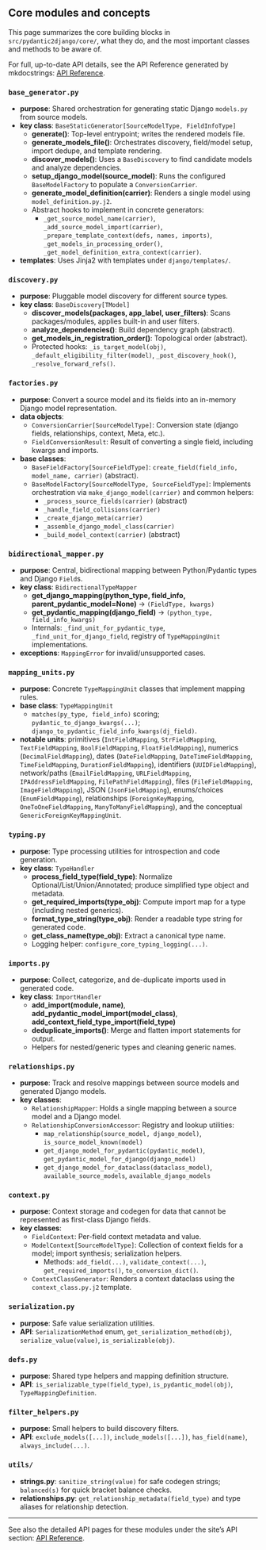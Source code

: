 ## Core modules and concepts

This page summarizes the core building blocks in `src/pydantic2django/core/`, what they do, and the most important classes and methods to be aware of.

For full, up-to-date API details, see the API Reference generated by mkdocstrings: [API Reference](/reference/).

### `base_generator.py`
- **purpose**: Shared orchestration for generating static Django `models.py` from source models.
- **key class**: `BaseStaticGenerator[SourceModelType, FieldInfoType]`
  - **generate()**: Top-level entrypoint; writes the rendered models file.
  - **generate_models_file()**: Orchestrates discovery, field/model setup, import dedupe, and template rendering.
  - **discover_models()**: Uses a `BaseDiscovery` to find candidate models and analyze dependencies.
  - **setup_django_model(source_model)**: Runs the configured `BaseModelFactory` to populate a `ConversionCarrier`.
  - **generate_model_definition(carrier)**: Renders a single model using `model_definition.py.j2`.
  - Abstract hooks to implement in concrete generators:
    - `_get_source_model_name(carrier)`, `_add_source_model_import(carrier)`, `_prepare_template_context(defs, names, imports)`, `_get_models_in_processing_order()`, `_get_model_definition_extra_context(carrier)`.
- **templates**: Uses Jinja2 with templates under `django/templates/`.

### `discovery.py`
- **purpose**: Pluggable model discovery for different source types.
- **key class**: `BaseDiscovery[TModel]`
  - **discover_models(packages, app_label, user_filters)**: Scans packages/modules, applies built-in and user filters.
  - **analyze_dependencies()**: Build dependency graph (abstract).
  - **get_models_in_registration_order()**: Topological order (abstract).
  - Protected hooks: `_is_target_model(obj)`, `_default_eligibility_filter(model)`, `_post_discovery_hook()`, `_resolve_forward_refs()`.

### `factories.py`
- **purpose**: Convert a source model and its fields into an in-memory Django model representation.
- **data objects**:
  - `ConversionCarrier[SourceModelType]`: Conversion state (django fields, relationships, context, Meta, etc.).
  - `FieldConversionResult`: Result of converting a single field, including kwargs and imports.
- **base classes**:
  - `BaseFieldFactory[SourceFieldType]`: `create_field(field_info, model_name, carrier)` (abstract).
  - `BaseModelFactory[SourceModelType, SourceFieldType]`: Implements orchestration via `make_django_model(carrier)` and common helpers:
    - `_process_source_fields(carrier)` (abstract)
    - `_handle_field_collisions(carrier)`
    - `_create_django_meta(carrier)`
    - `_assemble_django_model_class(carrier)`
    - `_build_model_context(carrier)` (abstract)

### `bidirectional_mapper.py`
- **purpose**: Central, bidirectional mapping between Python/Pydantic types and Django `Field`s.
- **key class**: `BidirectionalTypeMapper`
  - **get_django_mapping(python_type, field_info, parent_pydantic_model=None)** → `(FieldType, kwargs)`
  - **get_pydantic_mapping(django_field)** → `(python_type, field_info_kwargs)`
  - Internals: `_find_unit_for_pydantic_type`, `_find_unit_for_django_field`, registry of `TypeMappingUnit` implementations.
- **exceptions**: `MappingError` for invalid/unsupported cases.

### `mapping_units.py`
- **purpose**: Concrete `TypeMappingUnit` classes that implement mapping rules.
- **base class**: `TypeMappingUnit`
  - `matches(py_type, field_info)` scoring; `pydantic_to_django_kwargs(...)`; `django_to_pydantic_field_info_kwargs(dj_field)`.
- **notable units**: primitives (`IntFieldMapping`, `StrFieldMapping`, `TextFieldMapping`, `BoolFieldMapping`, `FloatFieldMapping`), numerics (`DecimalFieldMapping`), dates (`DateFieldMapping`, `DateTimeFieldMapping`, `TimeFieldMapping`, `DurationFieldMapping`), identifiers (`UUIDFieldMapping`), network/paths (`EmailFieldMapping`, `URLFieldMapping`, `IPAddressFieldMapping`, `FilePathFieldMapping`), files (`FileFieldMapping`, `ImageFieldMapping`), JSON (`JsonFieldMapping`), enums/choices (`EnumFieldMapping`), relationships (`ForeignKeyMapping`, `OneToOneFieldMapping`, `ManyToManyFieldMapping`), and the conceptual `GenericForeignKeyMappingUnit`.

### `typing.py`
- **purpose**: Type processing utilities for introspection and code generation.
- **key class**: `TypeHandler`
  - **process_field_type(field_type)**: Normalize Optional/List/Union/Annotated; produce simplified type object and metadata.
  - **get_required_imports(type_obj)**: Compute import map for a type (including nested generics).
  - **format_type_string(type_obj)**: Render a readable type string for generated code.
  - **get_class_name(type_obj)**: Extract a canonical type name.
  - Logging helper: `configure_core_typing_logging(...)`.

### `imports.py`
- **purpose**: Collect, categorize, and de-duplicate imports used in generated code.
- **key class**: `ImportHandler`
  - **add_import(module, name)**, **add_pydantic_model_import(model_class)**, **add_context_field_type_import(field_type)**
  - **deduplicate_imports()**: Merge and flatten import statements for output.
  - Helpers for nested/generic types and cleaning generic names.

### `relationships.py`
- **purpose**: Track and resolve mappings between source models and generated Django models.
- **key classes**:
  - `RelationshipMapper`: Holds a single mapping between a source model and a Django model.
  - `RelationshipConversionAccessor`: Registry and lookup utilities:
    - `map_relationship(source_model, django_model)`, `is_source_model_known(model)`
    - `get_django_model_for_pydantic(pydantic_model)`, `get_pydantic_model_for_django(django_model)`
    - `get_django_model_for_dataclass(dataclass_model)`, `available_source_models`, `available_django_models`

### `context.py`
- **purpose**: Context storage and codegen for data that cannot be represented as first-class Django fields.
- **key classes**:
  - `FieldContext`: Per-field context metadata and value.
  - `ModelContext[SourceModelType]`: Collection of context fields for a model; import synthesis; serialization helpers.
    - Methods: `add_field(...)`, `validate_context(...)`, `get_required_imports()`, `to_conversion_dict()`.
  - `ContextClassGenerator`: Renders a context dataclass using the `context_class.py.j2` template.

### `serialization.py`
- **purpose**: Safe value serialization utilities.
- **API**: `SerializationMethod` enum, `get_serialization_method(obj)`, `serialize_value(value)`, `is_serializable(obj)`.

### `defs.py`
- **purpose**: Shared type helpers and mapping definition structure.
- **API**: `is_serializable_type(field_type)`, `is_pydantic_model(obj)`, `TypeMappingDefinition`.

### `filter_helpers.py`
- **purpose**: Small helpers to build discovery filters.
- **API**: `exclude_models([...])`, `include_models([...])`, `has_field(name)`, `always_include(...)`.

### `utils/`
- **strings.py**: `sanitize_string(value)` for safe codegen strings; `balanced(s)` for quick bracket balance checks.
- **relationships.py**: `get_relationship_metadata(field_type)` and type aliases for relationship detection.

---

See also the detailed API pages for these modules under the site’s API section: [API Reference](/reference/).
